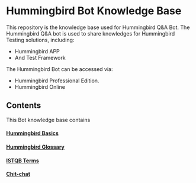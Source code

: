 # Hummingbird Bot Knowledge Base 
This repository is the knowledge base used for Hummingbird Q&A Bot. The Hummingbird Q&A bot is used to share knowledges for Hummingbird Testing solutions, including:
 - Hummingbird APP
 - And Test Framework

The Hummingbird Bot can be accessed via:
 * Hummingbird Professional Edition.
 * Hummingbird Online

## Contents
This Bot knowledge base contains
#### [Hummingbird Basics](./en-US/Basics.md)
#### [Hummingbird Glossary](./en-US/Glossary.md)
#### [ISTQB Terms](./en-US/IstqbTerms.md)
#### [Chit-chat](./en-US/qna_chitchat_the_comic.tsv)


